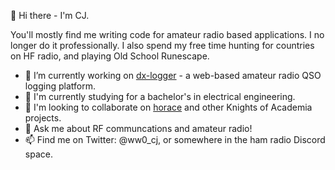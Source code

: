 👋 Hi there - I'm CJ.

You'll mostly find me writing code for amateur radio based applications. I no longer do it professionally. I also spend my free time hunting for countries on HF radio, and playing Old School Runescape. 

- 🔭 I’m currently working on [dx-logger](https://github.com/cjtheham/dx-logger) - a web-based amateur radio QSO logging platform.
- 🌱 I'm currently studying for a bachelor's in electrical engineering.
- 🤔 I'm looking to collaborate on [horace](https://github.com/knights-of-academia/horace) and other Knights of Academia projects.
- 💬 Ask me about RF communcations and amateur radio!
- 📫 Find me on Twitter: @ww0_cj, or somewhere in the ham radio Discord space.


<!--
**cjtheham/cjtheham** is a ✨ _special_ ✨ repository because its `README.md` (this file) appears on your GitHub profile.

Here are some ideas to get you started:

- 🔭 I’m currently working on ...
- 🌱 I’m currently learning ...
- 👯 I’m looking to collaborate on ...
- 🤔 I’m looking for help with ...
- 💬 Ask me about ...
- 📫 How to reach me: ...
- 😄 Pronouns: ...
- ⚡ Fun fact: ...
-->
